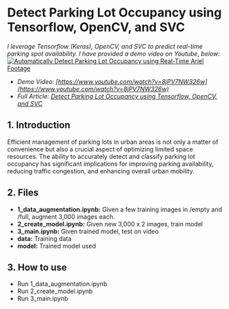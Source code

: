 # Detect Parking Lot Occupancy using Tensorflow, OpenCV, and SVC

*I leverage Tensorflow (Keras), OpenCV, and SVC to predict real-time parking spot availability. I have provided a demo video on Youtube, below:*
[![Automatically Detect Parking Lot Occupancy using Real-Time Ariel Footage](https://miro.medium.com/v2/resize:fit:1400/format:webp/1*fLdGL7Q5HSbRpwoz5St19A.png)](https://www.youtube.com/watch?v=8jPV7NW326w "[Youtube] Automatically Detect Parking Lot Occupancy using Real-Time Ariel Footage")
- *Demo Video: [https://www.youtube.com/watch?v=8jPV7NW326w](https://www.youtube.com/watch?v=8jPV7NW326w)*
- *Full Article: [Detect Parking Lot Occupancy using Tensorflow, OpenCV, and SVC](https://medium.com/@yohmori/parking-lot-space-detection-60712dc5d1c7)*


## 1. Introduction
Efficient management of parking lots in urban areas is not only a matter of convenience but also a crucial aspect of optimizing limited space resources. The ability to accurately detect and classify parking lot occupancy has significant implications for improving parking availability, reducing traffic congestion, and enhancing overall urban mobility.

## 2. Files
- **1_data_augmentation.ipynb:** Given a few training images in /empty and /full, augment 3,000 images each.
- **2_create_model.ipynb:** Given new 3,000 x 2 images, train model
- **3_main.ipynb:** Given trained model, test on video
- **data:** Training data
- **model:** Trained model used


## 3. How to use
- Run 1_data_augmentation.ipynb
- Run 2_create_model.ipynb
- Run 3_main.ipynb
